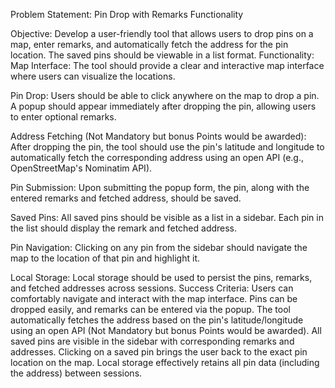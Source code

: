 Problem Statement: Pin Drop with Remarks Functionality

Objective:
Develop a user-friendly tool that allows users to drop pins on a map, enter remarks, and automatically fetch the address for the pin location. The saved pins should be viewable in a list format.
Functionality:
Map Interface:
The tool should provide a clear and interactive map interface where users can visualize the locations.


Pin Drop:
Users should be able to click anywhere on the map to drop a pin. A popup should appear immediately after dropping the pin, allowing users to enter optional remarks.


Address Fetching (Not Mandatory but bonus Points would be awarded):
After dropping the pin, the tool should use the pin's latitude and longitude to automatically fetch the corresponding address using an open API (e.g., OpenStreetMap's Nominatim API).


Pin Submission:
Upon submitting the popup form, the pin, along with the entered remarks and fetched address, should be saved.


Saved Pins:
All saved pins should be visible as a list in a sidebar. Each pin in the list should display the remark and fetched address.


Pin Navigation:
Clicking on any pin from the sidebar should navigate the map to the location of that pin and highlight it.


Local Storage:
Local storage should be used to persist the pins, remarks, and fetched addresses across sessions.
Success Criteria:
Users can comfortably navigate and interact with the map interface.
Pins can be dropped easily, and remarks can be entered via the popup.
The tool automatically fetches the address based on the pin's latitude/longitude using an open API (Not Mandatory but bonus Points would be awarded).
All saved pins are visible in the sidebar with corresponding remarks and addresses.
Clicking on a saved pin brings the user back to the exact pin location on the map.
Local storage effectively retains all pin data (including the address) between sessions.
